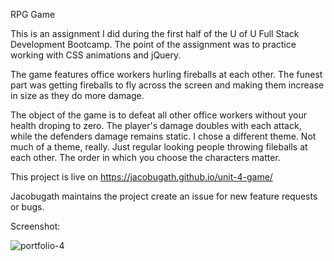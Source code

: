 
RPG Game

This is an assignment I did during the first half of the U of U Full Stack Development Bootcamp. The point of the assignment was to practice working with CSS animations and jQuery. 

The game features office workers hurling fireballs at each other. The funest part was getting fireballs to fly across the screen and making them increase in size as they do more damage. 

The object of the game is to defeat all other office workers without your health droping to zero. The player's damage doubles with each attack, while the defenders damage remains static.  I chose a different theme. Not much of a theme, really. Just regular looking people throwing fileballs at each other. The order in which you choose the characters matter.

This project is live on https://jacobugath.github.io/unit-4-game/

Jacobugath maintains the project create an issue for new feature requests or bugs.

Screenshot:

![portfolio-4](https://user-images.githubusercontent.com/38122078/52170679-0b0cf480-270c-11e9-900d-f6a20a32589b.jpg)

